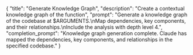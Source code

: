 {
  "title": "Generate Knowledge Graph",
  "description": "Create a contextual knowledge graph of the function",
  "prompt": "Generate a knowledge graph of the codebase at $ARGUMENTS.\nMap dependencies, key components, and their relationships.\nInclude the analysis with depth level 4.",
  "completion_prompt": "Knowledge graph generation complete. Claude has mapped the dependencies, key components, and relationships in the specified codebase."
}
